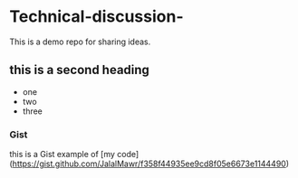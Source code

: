 # Technical-discussion-
This is a demo repo for sharing ideas. 
## this is a second heading 

* one 
* two 
* three
### Gist 
this is a Gist example of [my code] (https://gist.github.com/JalalMawr/f358f44935ee9cd8f05e6673e1144490) 
